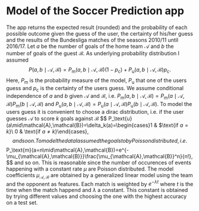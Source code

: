 # Model of the Soccer Prediction app
The app returns the expected result (rounded) and the probability of each possible outcome given the guess of the user, the certainty of his/her guess and the results of the Bundesliga matches of the seasons 2010/11 until 2016/17. Let $a$ be the number of goals of the home team $\mathcal{A}$ and $b$ the number of goals of the guest $\mathcal{B}$. As underlying probability distribution I assumed
$$P(a,b\mid\mathcal{A},\mathcal{B})=P_{\text{m}}(a,b\mid\mathcal{A},\mathcal{B})(1-p_{\text{c}})+P_\text{u}(a,b\mid\mathcal{A},\mathcal{B})p_{\text{c}}.$$
Here, $P_{\text{m}}$ is the probability measure of the model, $P_{\text{u}}$ that one of the users guess and $p_\text{c}$ is the certainty of the users guess. We assume conditional independence of $a$ and $b$ given $\mathcal{A}$ and $\mathcal{B}$, i.e. $P_\text{m}(a,b\mid\mathcal{A},\mathcal{B})=P_\text{m}(a\mid\mathcal{A},\mathcal{B})P_\text{m}(b\mid\mathcal{A},\mathcal{B})$ and $P_\text{u}(a,b\mid\mathcal{A},\mathcal{B})=P_\text{u}(a\mid\mathcal{A},\mathcal{B})P_\text{u}(b\mid\mathcal{A},\mathcal{B})$.
To model the users guess it is convenient to choose a dirac distribution, i.e. if the user guesses $\mathcal{A}$ to score $k$ goals against $\mathcal{B}$
$$
P_\text{u}(a\mid\mathcal{A},\mathcal{B})=\delta_k(a)=\begin{cases}1 & $\text{if $a=k$}\\ 0 & \text{if $a\neq k$}\end{cases},
$$
and so on.
To model the data I assumed the goals to by Poisson distributed, i.e.
$$
P_\text{m}(a=n\mid\mathcal{A},\mathcal{B})=e^{-\mu_{\mathcal{A},\mathcal{B}}}\frac{\mu_{\mathcal{A},\mathcal{B}}^n}{n!},
$$
and so on. This is reasonable since the number of occurences of events happening with a constant rate $\mu$ are Poisson distributed. The model coefficients $\mu_{\mathcal{A},\mathcal{B}}$ are obtained by a generalized linear model using the team and the opponent as features. Each match is weighted by $e^{-\lambda t}$ where $t$ is the time when the match happend and $\lambda$ a constant. This constant is obtained by trying different values and choosing the one with the highest accuracy on a test set.
